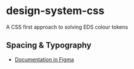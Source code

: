 # design-system-css

A CSS first approach to solving EDS colour tokens

## Spacing & Typography

- [Documentation in Figma](https://www.figma.com/design/ZSh11jqMpemjSCHaENayna/%F0%9F%93%98-EDS-2.0-Spacing-%26-Typography-Documentation?node-id=1-1273&node-type=canvas&t=5OAjnA6LVLx5sYvG-11)
